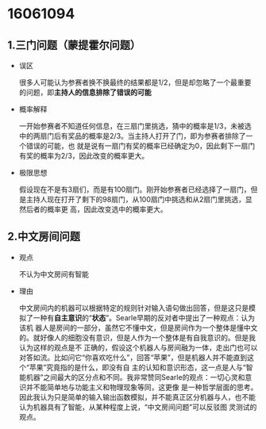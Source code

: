 # 16061094
## 1.三门问题（蒙提霍尔问题）
- 误区

  很多人可能认为参赛者换不换最终的结果都是1/2，但是却忽略了一个最重要的问题，即**主持人的信息排除了错误的可能**
  
- 概率解释

  一开始参赛者不知道任何信息，在三扇门里挑选，猜中的概率是1/3，未被选中的两扇门后有奖品的概率是2/3。当主持人打开了门，即为参赛者排除了一个错误的可能，也   就是说有一扇门有奖的概率已经确定为0，因此剩下一扇门有奖的概率为2/3，因此改变的概率更大。
  
- 极限思想

  假设现在不是有3扇们，而是有100扇门。刚开始参赛者已经选择了一扇门，但是主持人现在打开了剩下的98扇门，从100扇门中挑选和从2扇门里挑选，显然后者的概率更   高，因此改变选中的概率更大。
## 2.中文房间问题
- 观点

  不认为中文房间有智能
  
- 理由

  中文房间内的机器可以根据特定的规则针对输入语句做出回答，但是这只是模拟了一种有**自主意识**的“**状态**”。Searle早期的反对者中提出了一种观点：认为该机   器人是房间的一部分，虽然它不懂中文，但是房间作为一个整体是懂中文的。就好像人的细胞没有意识，但是人作为一个整体是有自我意识的。但是我认为这样的观点是不   正确的，假设这个机器人与房间融为一体，走出门也可以对答如流。比如问它“你喜欢吃什么”，回答“苹果”，但是机器人并不能直到这个“苹果”究竟指的是什么，即没有自   主的认知和意识形态，这一点是人与“智能机器”之间最大的区分点和不同。我非常赞同Searle的观点：一切心灵和意识并不能简单地与功能主义和物理现象等同，这更像   是一种哲学层面的思考。因此我认为只是简单的输入输出函数模拟，并不能真正区分机器与人，也不能认为机器具有了智能，从某种程度上说，“中文房间问题”可以反驳图   灵测试的观点。
